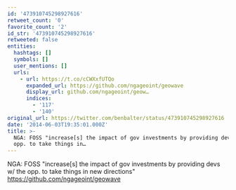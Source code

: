 ```yaml
---
id: '473910745298927616'
retweet_count: '0'
favorite_count: '2'
id_str: '473910745298927616'
retweeted: false
entities:
  hashtags: []
  symbols: []
  user_mentions: []
  urls:
    - url: https://t.co/cCWXxfUTQo
      expanded_url: https://github.com/ngageoint/geowave
      display_url: github.com/ngageoint/geow…
      indices:
        - '117'
        - '140'
original_url: https://twitter.com/benbalter/status/473910745298927616
date: '2014-06-03T19:35:01.000Z'
title: >-
  NGA: FOSS "increase[s] the impact of gov investments by providing devs w/ the
  opp. to take things in…
---
```


NGA: FOSS "increase[s] the impact of gov investments by providing devs w/ the opp. to take things in new directions" https://github.com/ngageoint/geowave